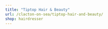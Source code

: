 ```yaml
---
title: "Tiptop Hair & Beauty"
url: /clacton-on-sea/tiptop-hair-and-beauty/
shop: hairdresser
---
```

